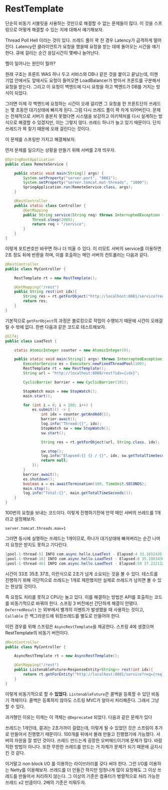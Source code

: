 # RestTemplate



단순히 비동기 서블릿을 사용하는 것만으로 해결할 수 없는 문제들이 많다. 이 것을 스프링으로 어떻게 해결할 수 있는 지에 대해서 얘기해보자.

Thread Poll Hell 이라는 것이 있다. 쓰레드 풀이 꽉 찬 경우 Latency가 급격하게 떨어진다. Latency란 클라이언트가 요청을 했을때 요청을 받는 데에 돌아오는 시간을 얘기한다. 큐에 걸리는 순간 응답시간이 몇배나 늘어난다.

헬이 일어나는 원인이 뭘까?

원래 구조는 프론트 WAS 하나 두고 서비스와 DB나 같은 것을 붙이고 끝났는데, 이젠 기업 안에서도 앞에서도 요청이 들어오면 LoadBalancer가 받아서 프론트를 구분해서 요청을 받는다.  그리고 이 요청이 백엔드에 다시 요청을 하고 백엔드가 DB를 거치는 방식이 되었다. 

그러면 이제 각 백엔드에 요청하는 시간이 오래 걸리면 그 요청을 한 프론트단의 쓰레드는 몇 초동안 대기상태에 빠지게 된다. 그럼 다시 쓰레드 풀이 꽉 차게 되어버린다. 문제는 전체적으로 서버가 충분치 못했다면 시스템을 보강하고 아키텍처를 다시 설계하는 방식으로 해결할 수 있겠지만, 이는 그렇지 않다. 쓰레드 하나가 놀고 있기 때문이다. 단지 쓰레드가 꽉 찾기 때문에 오래 걸린다는 것이다.

이 문제를 스프링만 가지고 해결해보자.



먼저 문제를 일으키는 상황을 만들기 위해 서버를 2개 띄우자.

``` java
@SpringBootApplication
public class RemoteService {

	public static void main(String[] args) {
		System.setProperty("server.port", "8081");
		System.setProperty("server.tomcat.mat-threads", "1000");
		SpringApplication.run(RemoteService.class, args);
	}

	@RestController
	public static class Controller {
		@GetMapping
		public String service(String req) throws InterruptedException {
			Thread.sleep(2000);
			return req + "/service";
		}
	}
}
```

이렇게 포트번호만 바꾸면 하나 더 띄울 수 있다. 이 리모트 서버의 service를 이용하면 2초 정도 뒤에 반환을 하며, 이를 호출하는 메인 서버의 컨트롤러는 다음과 같다.

```java
@RestController
public class MyController {

	RestTemplate rt = new RestTemplate();

	@GetMapping("/rest")
	public String rest(int idx){
		String res = rt.getForObject("http://localhost:8081/service?req={req}", String.class, "hello" + idx);
		return res;
	}
}
```

기본적으로 `getForObject`의 과정은 블로킹으로 작업이 수행되기 때문에 시간이 오래걸릴 수 밖에 없다. 한번 다음과 같은 코드로 테스트해보자.

```java
@Slf4j
public class LoadTest {

	static AtomicInteger counter = new AtomicInteger(0);

	public static void main(String[] args) throws InterruptedException, BrokenBarrierException {
		ExecutorService es = Executors.newFixedThreadPool(100);
		RestTemplate rt = new RestTemplate();
		String url = "http://localhost:8080/rest?idx={idx}";

		CyclicBarrier barrier = new CyclicBarrier(101);

		StopWatch main = new StopWatch();
		main.start();

		for (int i = 0; i < 100; i++) {
			es.submit(() -> {
				int idx = counter.getAndAdd(1);
				barrier.await();
				log.info("Thread:{}", idx);
				StopWatch sw = new StopWatch();
				sw.start();

				String res = rt.getForObject(url, String.class, idx);

				sw.stop();
				log.info("Elapsed:{} {} / {}", idx, sw.getTotalTimeSeconds(), res);
				return null;
			});
		}
		barrier.await();
		es.shutdown();
		boolean a = es.awaitTermination(100, TimeUnit.SECONDS);
		main.stop();
		log.info("Total:{}", main.getTotalTimeSeconds());
	}
}
```

100번의 요청을 보내는 코드이다. 이렇게 진행하기전에 만약 메인 서버의 쓰레드를 1개라고 설정해보자.

```properties
server.tomcat.threads.max=1
```

그러면 동시에 실행하는 쓰레드는 1개이므로, 하나가 대기상태에 빠져버리는 순간 나머지 요청은 받지도 못하고 기다린다.

```java
[pool-1-thread-5] INFO com.async.hello.LoadTest - Elapsed:4 33.1652435 / hello4/service
[pool-1-thread-10] INFO com.async.hello.LoadTest - Elapsed:8 35.1903436 / hello8/service
[pool-1-thread-46] INFO com.async.hello.LoadTest - Elapsed:50 37.2221326 / hello50/service
```

시간이 33초 35초 37초, 이런식으로 2초가 넘게 소요되는 것을 볼 수 있다. 테스트를 진행하기 위해 극단적으로 쓰레드는 1개로 제한했지만 실제로 쓰레드가 넘치면 볼 수 있는 현상일 것이다.

즉 요청도 처리를 못하고 CPU는 놀고 있다. 이를 해결하는 방법은 API를 호출하는 코드를 비동기적으로 바꿔야 한다. 스프링 3 버전에선 간단하게 해결이 안됐다. `DeferredResult` 는 외부에서 별개의 이벤트가 발생했을 때 사용하는 것이고, `Callable` 은 백그라운드에 워킹쓰레드를 별도로 만들어야 한다.

이런 경우를 위해 스프링은 `AsyncRestTemplate`을 제공한다. 스프링 4에 생겼으며 RestTemplate의 비동기 버전이다.

```java
@RestController
public class MyController {

	AsyncRestTemplate rt = new AsyncRestTemplate();

	@GetMapping("/rest")
	public ListenableFuture<ResponseEntity<String>> rest(int idx){
		return rt.getForEntity("http://localhost:8081/service?req={req}", String.class, "hello" + idx);
	}
}
```

이렇게 비동기적으로 할 수 **있었다.** `ListenableFuture`은 콜백을 등록할 수 있던 비동기 객체이다. 콜백은 등록하지 않아도 스트링 MVC가 알아서 처리해준다. 그래서 그냥 할 수 있다.

과거형인 이유는 이제는 이 객체는 `@Deprecated` 되었다. 다음과 같은 문제가 있다

쓰레드는 1개인데, 결과는 2초가까이 걸렸는데, 이렇게 될 수 있었던 것은 스프링이 추가로 만들어서 진행했기 때문이다. 100개를 뒤에서 몰래 만들고 진행했기에 가능했다. 서버의 자원을 잘 썼던 것이다. 쓰레드 만드는게 굉장한 오버헤드이기에 문제가 많다. 바람직한 방법이 아니다. 또한 무한한 쓰레드를 만드는 거 자체가 문제가 되기 때문에 금지시킨 것 같다.

이거말고 non block I/O 를 이용하는 라이브러리를 갖다 써야 한다. 그런 I/O를 이용하는 Netty를 이용해보자. 쓰레드를 더 만들긴 하지만 엄청나게 많이 요청해도 그 이상 쓰레드를 만들어서 처리하지 않는다. 그 이상의 기준은 컴퓨터가 병렬적으로 처리 가능한 쓰레드 x2 만큼이다. 2배의 기준은 미뤄두자.